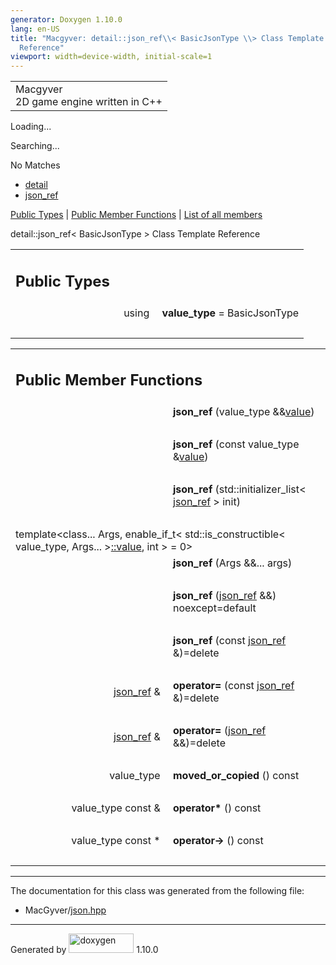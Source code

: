 ```yaml
---
generator: Doxygen 1.10.0
lang: en-US
title: "Macgyver: detail::json_ref\\< BasicJsonType \\> Class Template
  Reference"
viewport: width=device-width, initial-scale=1
---
```


<div id="top">

<div id="titlearea">

<table data-cellspacing="0" data-cellpadding="0">
<colgroup>
<col style="width: 100%" />
</colgroup>
<tbody>
<tr id="projectrow" class="odd">
<td id="projectalign"><div id="projectname">
Macgyver
</div>
<div id="projectbrief">
2D game engine written in C++
</div></td>
</tr>
</tbody>
</table>

</div>

<div id="main-nav">

</div>

<div id="MSearchSelectWindow"
onmouseover="return searchBox.OnSearchSelectShow()"
onmouseout="return searchBox.OnSearchSelectHide()"
onkeydown="return searchBox.OnSearchSelectKey(event)">

</div>

<div id="MSearchResultsWindow">

<div id="MSearchResults">

<div class="SRPage">

<div id="SRIndex">

<div id="SRResults">

</div>

<div id="Loading" class="SRStatus">

Loading...

</div>

<div id="Searching" class="SRStatus">

Searching...

</div>

<div id="NoMatches" class="SRStatus">

No Matches

</div>

</div>

</div>

</div>

</div>

<div id="nav-path" class="navpath">

- <a href="namespacedetail.html" class="el">detail</a>
- <a href="classdetail_1_1json__ref.html" class="el">json_ref</a>

</div>

</div>

<div class="header">

<div class="summary">

[Public Types](#pub-types) \| [Public Member Functions](#pub-methods) \|
[List of all members](classdetail_1_1json__ref-members.html)

</div>

<div class="headertitle">

<div class="title">

detail::json_ref\< BasicJsonType \> Class Template Reference

</div>

</div>

</div>

<div class="contents">

<table class="memberdecls">
<colgroup>
<col style="width: 50%" />
<col style="width: 50%" />
</colgroup>
<tbody>
<tr class="odd heading">
<td colspan="2"><h2 id="public-types" class="groupheader"><span
id="pub-types"></span> Public Types</h2></td>
</tr>
<tr id="r_ad547f2d92f71b8c6532031c7d75c61d4"
class="even memitem:ad547f2d92f71b8c6532031c7d75c61d4">
<td class="memItemLeft" style="text-align: right;"
data-valign="top"><span id="ad547f2d92f71b8c6532031c7d75c61d4"></span>
using </td>
<td class="memItemRight"
data-valign="bottom"><strong>value_type</strong> = BasicJsonType</td>
</tr>
<tr class="odd separator:ad547f2d92f71b8c6532031c7d75c61d4">
<td colspan="2" class="memSeparator"> </td>
</tr>
</tbody>
</table>

<table class="memberdecls">
<colgroup>
<col style="width: 50%" />
<col style="width: 50%" />
</colgroup>
<tbody>
<tr class="odd heading">
<td colspan="2"><h2 id="public-member-functions"
class="groupheader"><span id="pub-methods"></span> Public Member
Functions</h2></td>
</tr>
<tr id="r_a75203c86bb04e3e402bf2ac68c570292"
class="even memitem:a75203c86bb04e3e402bf2ac68c570292">
<td class="memItemLeft" style="text-align: right;"
data-valign="top"><span id="a75203c86bb04e3e402bf2ac68c570292"></span>
 </td>
<td class="memItemRight" data-valign="bottom"><strong>json_ref</strong>
(value_type &amp;&amp;<a
href="namespacedetail.html#a47b1bb0bbd3596589ed9187059c312efa2063c1608d6e0baf80249c42e2be5804"
class="el">value</a>)</td>
</tr>
<tr class="odd separator:a75203c86bb04e3e402bf2ac68c570292">
<td colspan="2" class="memSeparator"> </td>
</tr>
<tr id="r_a74412b9ccfc62eb7503991dcf9702c8d"
class="even memitem:a74412b9ccfc62eb7503991dcf9702c8d">
<td class="memItemLeft" style="text-align: right;"
data-valign="top"><span id="a74412b9ccfc62eb7503991dcf9702c8d"></span>
 </td>
<td class="memItemRight" data-valign="bottom"><strong>json_ref</strong>
(const value_type &amp;<a
href="namespacedetail.html#a47b1bb0bbd3596589ed9187059c312efa2063c1608d6e0baf80249c42e2be5804"
class="el">value</a>)</td>
</tr>
<tr class="odd separator:a74412b9ccfc62eb7503991dcf9702c8d">
<td colspan="2" class="memSeparator"> </td>
</tr>
<tr id="r_a9b79cd7e60791a5ffafa7ea2a1a39057"
class="even memitem:a9b79cd7e60791a5ffafa7ea2a1a39057">
<td class="memItemLeft" style="text-align: right;"
data-valign="top"><span id="a9b79cd7e60791a5ffafa7ea2a1a39057"></span>
 </td>
<td class="memItemRight" data-valign="bottom"><strong>json_ref</strong>
(std::initializer_list&lt; <a href="classdetail_1_1json__ref.html"
class="el">json_ref</a> &gt; init)</td>
</tr>
<tr class="odd separator:a9b79cd7e60791a5ffafa7ea2a1a39057">
<td colspan="2" class="memSeparator"> </td>
</tr>
<tr id="r_aa95181b6f18d1c5fc624ff1b6253a189"
class="even memitem:aa95181b6f18d1c5fc624ff1b6253a189">
<td colspan="2" class="memTemplParams"><span
id="aa95181b6f18d1c5fc624ff1b6253a189"></span> template&lt;class...
Args, enable_if_t&lt; std::is_constructible&lt; value_type, Args...
&gt;<a
href="namespacedetail.html#a47b1bb0bbd3596589ed9187059c312efa2063c1608d6e0baf80249c42e2be5804"
class="el">::value</a>, int &gt; = 0&gt;</td>
</tr>
<tr class="odd memitem:aa95181b6f18d1c5fc624ff1b6253a189">
<td class="memTemplItemLeft" style="text-align: right;"
data-valign="top"> </td>
<td class="memTemplItemRight"
data-valign="bottom"><strong>json_ref</strong> (Args &amp;&amp;...
args)</td>
</tr>
<tr class="even separator:aa95181b6f18d1c5fc624ff1b6253a189">
<td colspan="2" class="memSeparator"> </td>
</tr>
<tr id="r_a5ddfd0d79d70a37b98867f14000435c7"
class="odd memitem:a5ddfd0d79d70a37b98867f14000435c7">
<td class="memItemLeft" style="text-align: right;"
data-valign="top"><span id="a5ddfd0d79d70a37b98867f14000435c7"></span>
 </td>
<td class="memItemRight" data-valign="bottom"><strong>json_ref</strong>
(<a href="classdetail_1_1json__ref.html" class="el">json_ref</a>
&amp;&amp;) noexcept=default</td>
</tr>
<tr class="even separator:a5ddfd0d79d70a37b98867f14000435c7">
<td colspan="2" class="memSeparator"> </td>
</tr>
<tr id="r_a2f61ad441afb494e31378b11eae0dfb0"
class="odd memitem:a2f61ad441afb494e31378b11eae0dfb0">
<td class="memItemLeft" style="text-align: right;"
data-valign="top"><span id="a2f61ad441afb494e31378b11eae0dfb0"></span>
 </td>
<td class="memItemRight" data-valign="bottom"><strong>json_ref</strong>
(const <a href="classdetail_1_1json__ref.html" class="el">json_ref</a>
&amp;)=delete</td>
</tr>
<tr class="even separator:a2f61ad441afb494e31378b11eae0dfb0">
<td colspan="2" class="memSeparator"> </td>
</tr>
<tr id="r_ae73600db354e0073858f2b2b10298908"
class="odd memitem:ae73600db354e0073858f2b2b10298908">
<td class="memItemLeft" style="text-align: right;"
data-valign="top"><span id="ae73600db354e0073858f2b2b10298908"></span>
<a href="classdetail_1_1json__ref.html" class="el">json_ref</a>
&amp; </td>
<td class="memItemRight" data-valign="bottom"><strong>operator=</strong>
(const <a href="classdetail_1_1json__ref.html" class="el">json_ref</a>
&amp;)=delete</td>
</tr>
<tr class="even separator:ae73600db354e0073858f2b2b10298908">
<td colspan="2" class="memSeparator"> </td>
</tr>
<tr id="r_a667d02a68a829f346d120d94bbf5982e"
class="odd memitem:a667d02a68a829f346d120d94bbf5982e">
<td class="memItemLeft" style="text-align: right;"
data-valign="top"><span id="a667d02a68a829f346d120d94bbf5982e"></span>
<a href="classdetail_1_1json__ref.html" class="el">json_ref</a>
&amp; </td>
<td class="memItemRight" data-valign="bottom"><strong>operator=</strong>
(<a href="classdetail_1_1json__ref.html" class="el">json_ref</a>
&amp;&amp;)=delete</td>
</tr>
<tr class="even separator:a667d02a68a829f346d120d94bbf5982e">
<td colspan="2" class="memSeparator"> </td>
</tr>
<tr id="r_ad37b535229db57173a6cd57aadba9662"
class="odd memitem:ad37b535229db57173a6cd57aadba9662">
<td class="memItemLeft" style="text-align: right;"
data-valign="top"><span id="ad37b535229db57173a6cd57aadba9662"></span>
value_type </td>
<td class="memItemRight"
data-valign="bottom"><strong>moved_or_copied</strong> () const</td>
</tr>
<tr class="even separator:ad37b535229db57173a6cd57aadba9662">
<td colspan="2" class="memSeparator"> </td>
</tr>
<tr id="r_a79ae1f17fef3676887f649b92c828125"
class="odd memitem:a79ae1f17fef3676887f649b92c828125">
<td class="memItemLeft" style="text-align: right;"
data-valign="top"><span id="a79ae1f17fef3676887f649b92c828125"></span>
value_type const &amp; </td>
<td class="memItemRight" data-valign="bottom"><strong>operator*</strong>
() const</td>
</tr>
<tr class="even separator:a79ae1f17fef3676887f649b92c828125">
<td colspan="2" class="memSeparator"> </td>
</tr>
<tr id="r_a86b5e6b29c3f87f52498e5e07377e618"
class="odd memitem:a86b5e6b29c3f87f52498e5e07377e618">
<td class="memItemLeft" style="text-align: right;"
data-valign="top"><span id="a86b5e6b29c3f87f52498e5e07377e618"></span>
value_type const * </td>
<td class="memItemRight"
data-valign="bottom"><strong>operator-&gt;</strong> () const</td>
</tr>
<tr class="even separator:a86b5e6b29c3f87f52498e5e07377e618">
<td colspan="2" class="memSeparator"> </td>
</tr>
</tbody>
</table>

------------------------------------------------------------------------

The documentation for this class was generated from the following file:

- MacGyver/<a href="json_8hpp_source.html" class="el">json.hpp</a>

</div>

------------------------------------------------------------------------

<span class="small">Generated
by [<img src="doxygen.svg" class="footer" width="104" height="31"
alt="doxygen" />](https://www.doxygen.org/index.html) 1.10.0</span>
